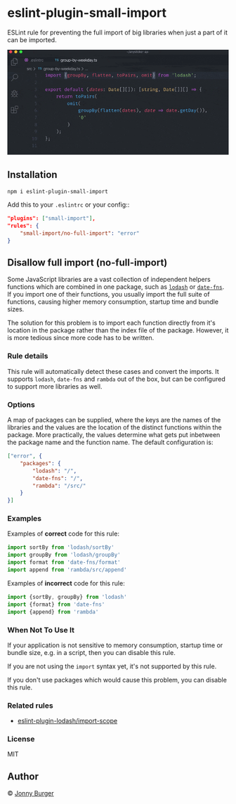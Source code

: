 # eslint-plugin-small-import

ESLint rule for preventing the full import of big libraries when just a part of it can be imported.

![small-import.gif](small-import.gif)

## Installation

```
npm i eslint-plugin-small-import
```

Add this to your `.eslintrc` or your config::
```json
"plugins": ["small-import"],
"rules": {
    "small-import/no-full-import": "error"
}
```

## Disallow full import (no-full-import)
Some JavaScript libraries are a vast collection of independent helpers functions which are combined in one package, such as [`lodash`](https://lodash.com) or [`date-fns`](https://date-fns.org/). If you import one of their functions, you usually import the full suite of functions, causing higher memory consumption, startup time and bundle sizes.

The solution for this problem is to import each function directly from it's location in the package rather than the index file of the package. However, it is more tedious since more code has to be written.

### Rule details

This rule will automatically detect these cases and convert the imports. It supports `lodash`, `date-fns` and `rambda`
 out of the box, but can be configured to support more libraries as well.

### Options

A map of packages can be supplied, where the keys are the names of the libraries and the values are the location of the distinct functions within the package. More practically, the values determine what gets put inbetween the package name and the function name. The default configuration is:

```json
["error", {
    "packages": {
        "lodash": "/",
        "date-fns": "/",
        "rambda": "/src/"
    }
}]
```

### Examples

Examples of **correct** code for this rule:

```js
import sortBy from 'lodash/sortBy'
import groupBy from 'lodash/groupBy'
import format from 'date-fns/format'
import append from 'rambda/src/append'
```

Examples of **incorrect** code for this rule:

```js
import {sortBy, groupBy} from 'lodash'
import {format} from 'date-fns'
import {append} from 'rambda'
```

### When Not To Use It
If your application is not sensitive to memory consumption, startup time or bundle size, e.g. in a script, then you can disable this rule.

If you are not using the `import` syntax yet, it's not supported by this rule.

If you don't use packages which would cause this problem, you can disable this rule.

### Related rules
- [eslint-plugin-lodash/import-scope](https://github.com/wix/eslint-plugin-lodash/blob/HEAD/docs/rules/import-scope.md)

### License
MIT

## Author
© [Jonny Burger](https://jonny.io)
